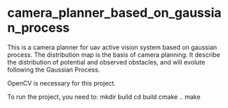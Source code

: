 # camera_planner_based_on_gaussian_process

This is a camera planner for uav active vision system based on gaussian process.
The distribution map is the basis of camera planning. It describe the distribution of potential and observed obstacles, and will evolute following the Gaussian Process.

OpenCV is necessary for this project.

To run the project, you need to:
  mkdir build
  cd build
  cmake ..
  make
